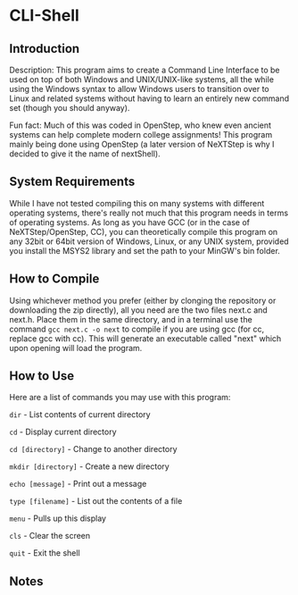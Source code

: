 # CLI-Shell

## Introduction
Description: This program aims to create a Command Line Interface to be used on top of both Windows and UNIX/UNIX-like systems, all the while using the Windows syntax to allow Windows users to transition over to Linux and related systems without having to learn an entirely new command set (though you should anyway). 

Fun fact: Much of this was coded in OpenStep, who knew even ancient systems can help complete modern college assignments! This program mainly being done using OpenStep (a later version of NeXTStep is why I decided to give it the name of nextShell).

## System Requirements
While I have not tested compiling this on many systems with different operating systems, there's really not much that this program needs in terms of operating systems. As long as you have GCC (or in the case of NeXTStep/OpenStep, CC), you can theoretically compile this program on any 32bit or 64bit version of Windows, Linux, or any UNIX system, provided you install the MSYS2 library and set the path to your MinGW's bin folder.

## How to Compile
Using whichever method you prefer (either by clonging the repository or downloading the zip directly), all you need are the two files next.c and next.h. Place them in the same directory, and in a terminal use the command `gcc next.c -o next` to compile if you are using gcc (for cc, replace gcc with cc). This will generate an executable called "next" which upon opening will load the program.

## How to Use
Here are a list of commands you may use with this program:

`dir` - List contents of current directory 

`cd` - Display current directory

`cd [directory]` - Change to another directory

`mkdir [directory]` - Create a new directory

`echo [message]` - Print out a message

`type [filename]` - List out the contents of a file

`menu` - Pulls up this display 

`cls` - Clear the screen

`quit` - Exit the shell

## Notes
